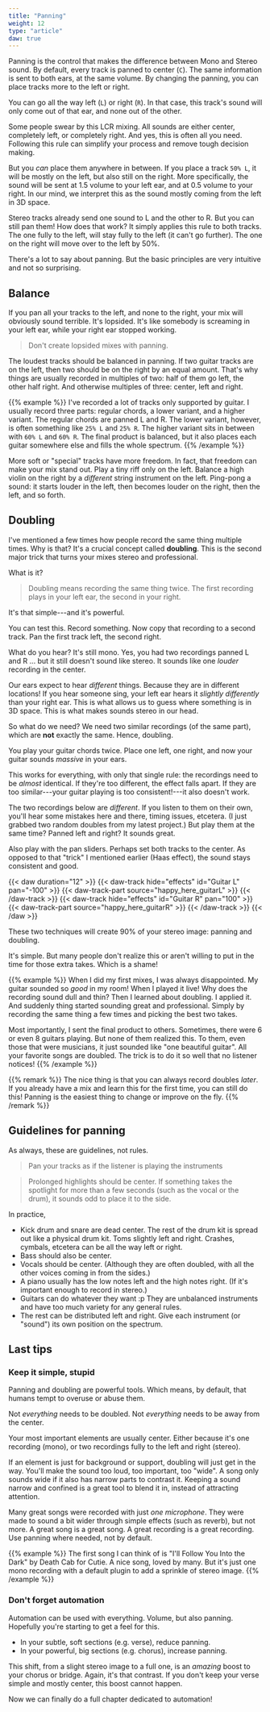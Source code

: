 ```yaml
---
title: "Panning"
weight: 12
type: "article"
daw: true
---
```


Panning is the control that makes the difference between Mono and Stereo sound. By default, every track is panned to center (`C`). The same information is sent to both ears, at the same volume. By changing the panning, you can place tracks more to the left or right.

You can go all the way left (`L`) or right (`R`). In that case, this track's sound will only come out of that ear, and none out of the other.

Some people swear by this LCR mixing. All sounds are either center, completely left, or completely right. And yes, this is often all you need. Following this rule can simplify your process and remove tough decision making.

But you _can_ place them anywhere in between. If you place a track `50% L`, it will be mostly on the left, but also still on the right. More specifically, the sound will be sent at 1.5 volume to your left ear, and at 0.5 volume to your right. In our mind, we interpret this as the sound mostly coming from the left in 3D space.

Stereo tracks already send one sound to L and the other to R. But you can still pan them! How does that work? It simply applies this rule to both tracks. The one fully to the left, will stay fully to the left (it can't go further). The one on the right will move over to the left by 50%.

There's a lot to say about panning. But the basic principles are very intuitive and not so surprising.

## Balance

If you pan all your tracks to the left, and none to the right, your mix will obviously sound terrible. It's lopsided. It's like somebody is screaming in your left ear, while your right ear stopped working.

> Don't create lopsided mixes with panning.

The loudest tracks should be balanced in panning. If two guitar tracks are on the left, then two should be on the right by an equal amount. That's why things are usually recorded in multiples of two: half of them go left, the other half right. And otherwise multiples of three: center, left and right.

{{% example %}}
I've recorded a lot of tracks only supported by guitar. I usually record three parts: regular chords, a lower variant, and a higher variant. The regular chords are panned L and R. The lower variant, however, is often something like `25% L` and `25% R`. The higher variant sits in between with `60% L` and `60% R`. The final product is balanced, but it also places each guitar somewhere else and fills the whole spectrum.
{{% /example %}}

More soft or "special" tracks have more freedom. In fact, that freedom can make your mix stand out. Play a tiny riff only on the left. Balance a high violin on the right by a _different_ string instrument on the left. Ping-pong a sound: it starts louder in the left, then becomes louder on the right, then the left, and so forth.

## Doubling

I've mentioned a few times how people record the same thing multiple times. Why is that? It's a crucial concept called **doubling**. This is the second major trick that turns your mixes stereo and professional.

What is it?

> Doubling means recording the same thing twice. The first recording plays in your left ear, the second in your right.

It's that simple---and it's powerful.

You can test this. Record something. Now copy that recording to a second track. Pan the first track left, the second right.

What do you hear? It's still mono. Yes, you had two recordings panned L and R ... but it still doesn't sound like stereo. It sounds like one _louder_ recording in the center.

Our ears expect to hear _different_ things. Because they are in different locations! If you hear someone sing, your left ear hears it _slightly differently_ than your right ear. This is what allows us to guess where something is in 3D space. This is what makes sounds stereo in our head.

So what do we need? We need two similar recordings (of the same part), which are **not** exactly the same. Hence, doubling.

You play your guitar chords twice. Place one left, one right, and now your guitar sounds _massive_ in your ears.

This works for everything, with only that single rule: the recordings need to be _almost_ identical. If they're too different, the effect falls apart. If they are too similar---your guitar playing is too consistent!---it also doesn't work.

The two recordings below are _different_. If you listen to them on their own, you'll hear some mistakes here and there, timing issues, etcetera. (I just grabbed two random doubles from my latest project.) But play them at the same time? Panned left and right? It sounds great. 

Also play with the pan sliders. Perhaps set both tracks to the center. As opposed to that "trick" I mentioned earlier (Haas effect), the sound stays consistent and good.

{{< daw duration="12" >}}
    {{< daw-track hide="effects" id="Guitar L" pan="-100" >}}
        {{< daw-track-part source="happy_here_guitarL" >}}
    {{< /daw-track >}}
    {{< daw-track hide="effects" id="Guitar R" pan="100" >}}
        {{< daw-track-part source="happy_here_guitarR" >}}
    {{< /daw-track >}}
{{< /daw >}}

These two techniques will create 90% of your stereo image: panning and doubling.

It's simple. But many people don't realize this or aren't willing to put in the time for those extra takes. Which is a shame!

{{% example %}}
When I did my first mixes, I was always disappointed. My guitar sounded so _good_ in my room! When I played it live! Why does the recording sound dull and thin? Then I learned about doubling. I applied it. And suddenly thing started sounding great and professional. Simply by recording the same thing a few times and picking the best two takes.

Most importantly, I sent the final product to others. Sometimes, there were 6 or even 8 guitars playing. But none of them realized this. To them, even those that were musicians, it just sounded like "one beautiful guitar". All your favorite songs are doubled. The trick is to do it so well that no listener notices!
{{% /example %}}

{{% remark %}}
The nice thing is that you can always record doubles _later_. If you already have a mix and learn this for the first time, you can still do this! Panning is the easiest thing to change or improve on the fly.
{{% /remark %}}

## Guidelines for panning

As always, these are guidelines, not rules.

> Pan your tracks as if the listener is playing the instruments

> Prolonged highlights should be center. If something takes the spotlight for more than a few seconds (such as the vocal or the drum), it sounds odd to place it to the side.

In practice, 

* Kick drum and snare are dead center. The rest of the drum kit is spread out like a physical drum kit. Toms slightly left and right. Crashes, cymbals, etcetera can be all the way left or right.
* Bass should also be center.
* Vocals should be center. (Although they are often doubled, with all the other voices coming in from the sides.)
* A piano usually has the low notes left and the high notes right. (If it's important enough to record in stereo.)
* Guitars can do whatever they want :p They are unbalanced instruments and have too much variety for any general rules.
* The rest can be distributed left and right. Give each instrument (or "sound") its own position on the spectrum.

## Last tips

### Keep it simple, stupid

Panning and doubling are powerful tools. Which means, by default, that humans tempt to overuse or abuse them.

Not _everything_ needs to be doubled. Not _everything_ needs to be away from the center.

Your most important elements are usually center. Either because it's one recording (mono), or two recordings fully to the left and right (stereo).

If an element is just for background or support, doubling will just get in the way. You'll make the sound too loud, too important, too "wide". A song only sounds wide if it also has narrow parts to contrast it. Keeping a sound narrow and confined is a great tool to blend it in, instead of attracting attention.

Many great songs were recorded with just _one microphone_. They were made to sound a bit wider through simple effects (such as reverb), but not more. A great song is a great song. A great recording is a great recording. Use panning where needed, not by default.

{{% example %}}
The first song I can think of is "I'll Follow You Into the Dark" by Death Cab for Cutie. A nice song, loved by many. But it's just one mono recording with a default plugin to add a sprinkle of stereo image.
{{% /example %}}

### Don't forget automation

Automation can be used with everything. Volume, but also panning. Hopefully you're starting to get a feel for this.

* In your subtle, soft sections (e.g. verse), reduce panning.
* In your powerful, big sections (e.g. chorus), increase panning.

This shift, from a slight stereo image to a full one, is an _amazing_ boost to your chorus or bridge. Again, it's that contrast. If you don't keep your verse simple and mostly center, this boost cannot happen.

Now we can finally do a full chapter dedicated to automation!